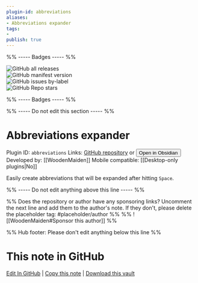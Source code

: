 ```yaml
---
plugin-id: abbreviations
aliases:
- Abbreviations expander
tags: 
- 
publish: true
---
```


%% ----- Badges ----- %%

![GitHub all releases](https://img.shields.io/github/downloads/WoodenMaiden/obsidian-abbreviations/total?color=573E7A&logo=github&style=for-the-badge)   
![GitHub manifest version](https://img.shields.io/github/manifest-json/v/WoodenMaiden/obsidian-abbreviations?color=573E7A&logo=github&style=for-the-badge)   
![GitHub issues by-label](https://img.shields.io/github/issues/WoodenMaiden/obsidian-abbreviations/help%20wanted?color=573E7A&logo=github&style=for-the-badge)   
![GitHub Repo stars](https://img.shields.io/github/stars/WoodenMaiden/obsidian-abbreviations?color=573E7A&logo=github&style=for-the-badge)

%% ----- Badges ----- %%

%% ----- Do not edit this section ----- %%

# Abbreviations expander

Plugin ID: `abbreviations`
Links: [GitHub repository](https://github.com/WoodenMaiden/obsidian-abbreviations) or [<button id=HH>Open in Obsidian</button>](obsidian://show-plugin?id=abbreviations)
Developed by: [[WoodenMaiden]]
Mobile compatible: [[Desktop-only plugins|No]]

Easily create abbreviations that will be expanded after hitting `Space`.

%% ----- Do not edit anything above this line ----- %% 

%% Does the repository or author have any sponsoring links? Uncomment the next line and add them to the author's note. If they don't, please delete the placeholder tag: #placeholder/author %%
%% ![[WoodenMaiden#Sponsor this author]] %%

%% Hub footer: Please don't edit anything below this line %%

# This note in GitHub

<span class="git-footer">[Edit In GitHub](https://github.dev/obsidian-community/obsidian-hub/blob/main/02%20-%20Community%20Expansions/02.05%20All%20Community%20Expansions/Plugins/abbreviations.md "git-hub-edit-note") | [Copy this note](https://raw.githubusercontent.com/obsidian-community/obsidian-hub/main/02%20-%20Community%20Expansions/02.05%20All%20Community%20Expansions/Plugins/abbreviations.md "git-hub-copy-note") | [Download this vault](https://github.com/obsidian-community/obsidian-hub/archive/refs/heads/main.zip "git-hub-download-vault") </span>
